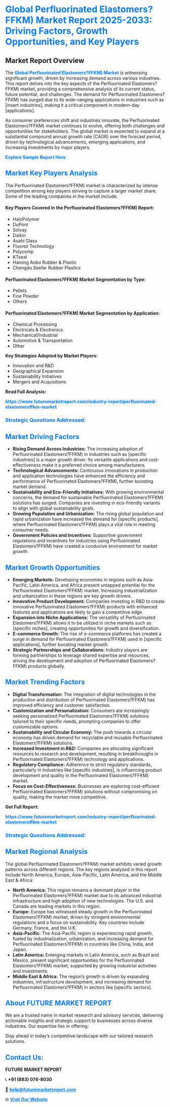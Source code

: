 <h1 style="color: #007BFF;">Global Perfluorinated Elastomers?FFKM) Market Report 2025-2033: Driving Factors, Growth Opportunities, and Key Players</h1>

<section id="overview">
<h2>Market Report Overview</h2>
<p>The <a href="https://www.futuremarketreport.com/industry-report/perfluorinated-elastomersffkm-market" style="color: #007BFF; text-decoration: none;"><strong>Global Perfluorinated Elastomers?FFKM) Market</strong></a> is witnessing significant growth, driven by increasing demand across various industries. This report delves into the key aspects of the Perfluorinated Elastomers?FFKM) market, providing a comprehensive analysis of its current status, future potential, and challenges. The demand for Perfluorinated Elastomers?FFKM) has surged due to its wide-ranging applications in industries such as [insert industries], making it a critical component in modern-day [applications].</p>
<p>As consumer preferences shift and industries innovate, the Perfluorinated Elastomers?FFKM) market continues to evolve, offering both challenges and opportunities for stakeholders. The global market is expected to expand at a substantial compound annual growth rate (CAGR) over the forecast period, driven by technological advancements, emerging applications, and increasing investments by major players.</p>
</section>

<section id="overview">
<p><a href="https://www.futuremarketreport.com/request-sample/reportId=104761" style="color: #007BFF; text-decoration: none;"><strong>Explore Sample Report Here</strong></a></p>
</section>

<section id="key-players">
<h2 style="color: #007BFF;">Market Key Players Analysis</h2>
<p>The Perfluorinated Elastomers?FFKM) market is characterized by intense competition among key players striving to capture a larger market share. Some of the leading companies in the market include:</p>
<h4>Key Players Covered in the Perfluorinated Elastomers?FFKM) Report:</h4>
<ul><li>HaloPolymer</li><li>DuPont</li><li>Solvay</li><li>Daikin</li><li>Asahi Glass</li><li>Fluorez Technology</li><li>Polycomp</li><li>KTseal</li><li>Haining Aobo Rubber &amp; Plastic</li><li>Chengdu Seefar Rubber Plastics</li></ul>
<h4>Perfluorinated Elastomers?FFKM) Market Segmentation by Type:</h4>
<ul><li>Pellets</li><li>Fine Powder</li><li>Others</li></ul>

<h4>Perfluorinated Elastomers?FFKM) Market Segmentation by Application:</h4>
<ul><li>Chemical Processing</li><li>Electricals &amp; Electronics</li><li>Mechanical/Industrial</li><li>Automotive &amp; Transportation</li><li>Other</li></ul>
<p><strong>Key Strategies Adopted by Market Players:</strong></p>
<ul>
<li>Innovation and R&D</li>
<li>Geographical Expansion</li>
<li>Sustainability Initiatives</li>
<li>Mergers and Acquisitions</li>
</ul>
</section>

<section>
<p><strong>Read Full Analysis: </strong></p><a href="https://www.futuremarketreport.com/industry-report/perfluorinated-elastomersffkm-market" style="color: #007BFF; text-decoration: none;"><strong>https://www.futuremarketreport.com/industry-report/perfluorinated-elastomersffkm-market</strong></a>
<h3 style="color: #007BFF;">Strategic Questions Addressed:</h3>
</section>

<section id="driving-factors">
<h2 style="color: #007BFF;">Market Driving Factors</h2>
<ul>
<li><strong>Rising Demand Across Industries:</strong> The increasing adoption of Perfluorinated Elastomers?FFKM) in industries such as [specific industries] is a major growth driver. Its versatile applications and cost-effectiveness make it a preferred choice among manufacturers.</li>
<li><strong>Technological Advancements:</strong> Continuous innovations in production and application technologies have enhanced the efficiency and performance of Perfluorinated Elastomers?FFKM), further boosting market demand.</li>
<li><strong>Sustainability and Eco-Friendly Initiatives:</strong> With growing environmental concerns, the demand for sustainable Perfluorinated Elastomers?FFKM) solutions has surged. Companies are investing in eco-friendly variants to align with global sustainability goals.</li>
<li><strong>Growing Population and Urbanization:</strong> The rising global population and rapid urbanization have increased the demand for [specific products], where Perfluorinated Elastomers?FFKM) plays a vital role in meeting consumer needs.</li>
<li><strong>Government Policies and Incentives:</strong> Supportive government regulations and incentives for industries using Perfluorinated Elastomers?FFKM) have created a conducive environment for market growth.</li>
</ul>
</section>

<section id="growth-opportunities">
<h2 style="color: #007BFF;">Market Growth Opportunities</h2>
<ul>
<li><strong>Emerging Markets:</strong> Developing economies in regions such as Asia-Pacific, Latin America, and Africa present untapped potential for the Perfluorinated Elastomers?FFKM) market. Increasing industrialization and urbanization in these regions are key growth drivers.</li>
<li><strong>Innovative Product Development:</strong> Companies investing in R&D to create innovative Perfluorinated Elastomers?FFKM) products with enhanced features and applications are likely to gain a competitive edge.</li>
<li><strong>Expansion into Niche Applications:</strong> The versatility of Perfluorinated Elastomers?FFKM) allows it to be utilized in niche markets such as [specific niches], creating opportunities for growth and diversification.</li>
<li><strong>E-commerce Growth:</strong> The rise of e-commerce platforms has created a surge in demand for Perfluorinated Elastomers?FFKM) used in [specific applications], further boosting market growth.</li>
<li><strong>Strategic Partnerships and Collaborations:</strong> Industry players are forming partnerships to leverage shared expertise and resources, driving the development and adoption of Perfluorinated Elastomers?FFKM) products globally.</li>
</ul>
</section>

<section id="trending-factors">
<h2 style="color: #007BFF;">Market Trending Factors</h2>
<ul>
<li><strong>Digital Transformation:</strong> The integration of digital technologies in the production and distribution of Perfluorinated Elastomers?FFKM) has improved efficiency and customer satisfaction.</li>
<li><strong>Customization and Personalization:</strong> Consumers are increasingly seeking personalized Perfluorinated Elastomers?FFKM) solutions tailored to their specific needs, prompting companies to offer customizable options.</li>
<li><strong>Sustainability and Circular Economy:</strong> The push towards a circular economy has driven demand for recyclable and reusable Perfluorinated Elastomers?FFKM) solutions.</li>
<li><strong>Increased Investment in R&D:</strong> Companies are allocating significant resources to research and development, resulting in breakthroughs in Perfluorinated Elastomers?FFKM) technology and applications.</li>
<li><strong>Regulatory Compliance:</strong> Adherence to strict regulatory standards, particularly in industries like [specific industries], is influencing product development and quality in the Perfluorinated Elastomers?FFKM) market.</li>
<li><strong>Focus on Cost-Effectiveness:</strong> Businesses are exploring cost-efficient Perfluorinated Elastomers?FFKM) solutions without compromising on quality, making the market more competitive.</li>
</ul>
</section>

<section>
<p><strong>Get Full Report: </strong></p><a href="https://www.futuremarketreport.com/industry-report/perfluorinated-elastomersffkm-market" style="color: #007BFF; text-decoration: none;"><strong>https://www.futuremarketreport.com/industry-report/perfluorinated-elastomersffkm-market</strong></a>
<h3 style="color: #007BFF;">Strategic Questions Addressed:</h3>
</section>


<section id="regional-analysis">
<h2 style="color: #007BFF;">Market Regional Analysis</h2>
<p>The global Perfluorinated Elastomers?FFKM) market exhibits varied growth patterns across different regions. The key regions analyzed in this report include North America, Europe, Asia-Pacific, Latin America, and the Middle East & Africa:</p>
<ul>
<li><strong>North America:</strong> This region remains a dominant player in the Perfluorinated Elastomers?FFKM) market due to its advanced industrial infrastructure and high adoption of new technologies. The U.S. and Canada are leading markets in this region.</li>
<li><strong>Europe:</strong> Europe has witnessed steady growth in the Perfluorinated Elastomers?FFKM) market, driven by stringent environmental regulations and a focus on sustainability. Key countries include Germany, France, and the U.K.</li>
<li><strong>Asia-Pacific:</strong> The Asia-Pacific region is experiencing rapid growth, fueled by industrialization, urbanization, and increasing demand for Perfluorinated Elastomers?FFKM) in countries like China, India, and Japan.</li>
<li><strong>Latin America:</strong> Emerging markets in Latin America, such as Brazil and Mexico, present significant opportunities for the Perfluorinated Elastomers?FFKM) market, supported by growing industrial activities and investments.</li>
<li><strong>Middle East & Africa:</strong> The region’s growth is driven by expanding industries, infrastructure development, and increasing demand for Perfluorinated Elastomers?FFKM) in sectors like [specific sectors].</li>
</ul>
</section>

<footer>
<h2 style="color: #007BFF;">About FUTURE MARKET REPORT</h2>
<p>We are a trusted name in market research and advisory services, delivering actionable insights and strategic support to businesses across diverse industries. Our expertise lies in offering:</p>

<p>Stay ahead in today’s competitive landscape with our tailored research solutions.</p>

<h2 style="color: #007BFF;">Contact Us:</h2>
<p><strong>FUTURE MARKET REPORT</strong></p>
<p>📞 <strong>+91 (883) 074-8030</strong></p>
<p>📧 <strong><a href="mailto:help@futuremarketreport.com" style="color: #007BFF;">help@futuremarketreport.com</a></strong></p>
<p>🌐 <strong><a href="https://www.futuremarketreport.com/" style="color: #007BFF;">Visit Our Website</a></strong></p>
</footer>